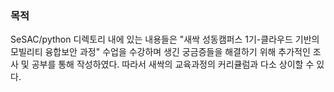 
### 목적
SeSAC/python 디렉토리 내에 있는 내용들은 "새싹 성동캠퍼스 1기-클라우드 기반의 모빌리티 융합보안 과정" 수업을 수강하며 생긴 궁금증들을 해결하기 위해 추가적인 조사 및 공부를 통해 작성하였다.
따라서 새싹의 교육과정의 커리큘럼과 다소 상이할 수 있다.
